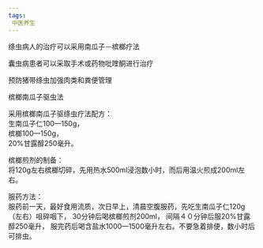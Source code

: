 ```yaml
---
tags:
 中医养生
---
```

绦虫病人的治疗可以采用南瓜子－槟榔疗法   

囊虫病患者可以采取手术或药物吡喹酮进行治疗   

预防猪带绦虫加强肉类和粪便管理​​   

 


槟榔南瓜子驱虫法​   

采用槟榔南瓜子驱绦虫疗法配方：   
生南瓜子仁100—150g，  
槟榔100—150g，  
20%甘露醇250毫升。   

槟榔煎剂的制备：  
将120g左右槟榔切碎，先用热水500ml浸泡数小时，而后用温火煎成200ml左右。  

服药方法：  
服药前一天，最好食用流质，次日早上，清晨空腹服药，先吃生南瓜子仁120g（左右）咀碎咽下，  30分钟后喝槟榔煎剂200ml，   间隔４０分钟后服20%甘露醇250毫升，   服完药后喝含盐水1000—1500毫升左右。不要急着排便，数小时后可排虫。
